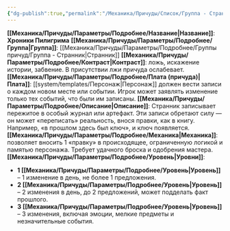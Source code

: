 ```yaml
---
{"dg-publish":true,"permalink":"/Механика/Причуды/Список/Группа - Странник/Хроники Пилигрима/","noteIcon":"","created":"2025-07-29T16:54:51.616+03:00","updated":"2025-07-29T23:55:56.685+03:00"}
---
```


**[[Механика/Причуды/Параметры/Подробнее/Название\|Название]]**: **Хроники Пилигрима**
**[[Механика/Причуды/Параметры/Подробнее/Группа\|Группа]]**: [[Механика/Причуды/Параметры/Подробнее/Группы причуд/Группа - Странник\|Странник]] 
**[[Механика/Причуды/Параметры/Подробнее/Контраст\|Контраст]]**: ложь, искажение истории, забвение. В присутствии лжи причуда ослабевает.  
**[[Механика/Причуды/Параметры/Подробнее/Плата (причуда)\|Плата]]**: [[system/templates/Персонаж\|Персонаж]] должен вести записи о каждом новом месте или событии. Игрок может заявлять изменение только тех событий, что были им записаны.
**[[Механика/Причуды/Параметры/Подробнее/Описание\|Описание]]**: Странник записывает пережитое в особый журнал или артефакт. Эти записи обретают силу — он может «переписать» реальность, внося правки, как в книгу. Например, «в прошлом здесь был ключ», и ключ появляется.  
**[[Механика/Причуды/Параметры/Подробнее/Механика\|Механика]]**: позволяет вносить 1 «правку» в происходящее, ограниченную логикой и памятью персонажа. Требует удачного броска и одобрения мастера.  
**[[Механика/Причуды/Параметры/Подробнее/Уровень\|Уровни]]**:
- **1 [[Механика/Причуды/Параметры/Подробнее/Уровень\|Уровень]]** – 1 изменение в день, не более 1 предложения.
- **2 [[Механика/Причуды/Параметры/Подробнее/Уровень\|Уровень]]** – 2 изменения в день, до 2 предложений, может подделать факт прошлого.
- **3 [[Механика/Причуды/Параметры/Подробнее/Уровень\|Уровень]]** – 3 изменения, включая эмоции, мелкие предметы и незначительные события.